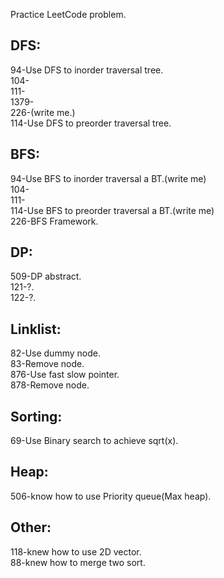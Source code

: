 Practice LeetCode problem.
## DFS:  
94-Use DFS to inorder traversal tree.  
104-  
111-  
1379-  
226-(write me.)  
114-Use DFS to preorder traversal tree.   
## BFS:
94-Use BFS to inorder traversal a BT.(write me)  
104-  
111-  
114-Use BFS to preorder traversal a BT.(write me)  
226-BFS Framework.  
## DP:  
509-DP abstract.  
121-?.  
122-?.  
## Linklist:  
82-Use dummy node.  
83-Remove node.  
876-Use fast slow pointer.   
878-Remove node.  
## Sorting:  
69-Use Binary search to achieve sqrt(x).  
## Heap:  
506-know how to use Priority queue(Max heap).  
## Other:  
118-knew how to use 2D vector.  
88-knew how to merge two sort.  
